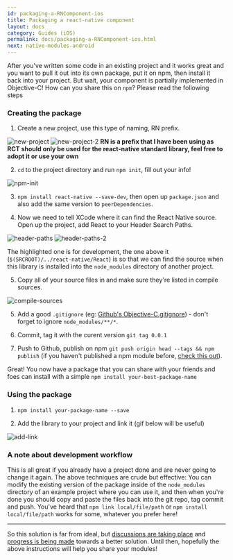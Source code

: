 ```yaml
---
id: packaging-a-RNComponent-ios
title: Packaging a react-native component
layout: docs
category: Guides (iOS)
permalink: docs/packaging-a-RNComponent-ios.html
next: native-modules-android
---
```


After you've written some code in an existing project and it works great
and you want to pull it out into its own package, put it on npm, then
install it back into your project. But wait, your component is partially
implemented in Objective-C! How can you share this on `npm`? 
Please read the following steps
### Creating the package

1. Create a new project, use this type of naming, RN prefix.

![new-project](http://brentvatne.ca/images/packaging/1-new-project.png)
![new-project-2](http://brentvatne.ca/images/packaging/2-project-name.png)
**RN is a prefix that I have been using as RCT should only be used for
the react-native standard library, feel free to adopt it or use your
own**

2. `cd` to the project directory and run `npm init`, fill out your info!

![npm-init](http://brentvatne.ca/images/packaging/3-npm-init.png)

3. `npm install react-native --save-dev`, then open up `package.json`
   and also add the same version to `peerDependencies`.

4. Now we need to tell XCode where it can find the React Native source. Open up the project, add React to your Header Search Paths.

![header-paths](http://brentvatne.ca/images/packaging/4-header-search-paths.png)
![header-paths-2](http://brentvatne.ca/images/packaging/5-header-search-paths.png)

The highlighted one is for development, the one above it (`$(SRCROOT)/../react-native/React`) is so that we can find the source when this library is installed into the `node_modules` directory of another project.

5. Copy all of your source files in and make sure they're listed in compile sources.

![compile-sources](http://brentvatne.ca/images/packaging/6-compile-sources.png)

5. Add a good `.gitignore` (eg: [Github's Objective-C.gitignore](https://github.com/github/gitignore/blob/master/Objective-C.gitignore)) - don't forget to ignore `node_modules/**/*`.

6. Commit, tag it with the curent version `git tag 0.0.1`

7. Push to Github, publish on npm `git push origin head --tags && npm publish` (if you haven't published a npm module before, [check this out](https://gist.github.com/coolaj86/1318304)).

Great! You now have a package that you can share with your friends and
foes can install with a simple `npm install your-best-package-name`

### Using the package

1. `npm install your-package-name --save`

2. Add the library to your project and link it (gif below will be useful)

![add-link](http://brentvatne.ca/images/packaging/7-add-link.gif)

### A note about development workflow

This is all great if you already have a project done and are never going
to change it again. The above techniques are crude but effective: You can  modify the
existing version of the package inside of the `node_modules` directory
of an example project where you can use it, and then when you're done you should copy
and paste the files back into the git repo, tag commit and push. You've
heard that `npm link local/file/path` or `npm install local/file/path`
works for some, whatever you prefer here!

-----------------------------------------------------------------------

So this solution is far from ideal, but [discussions are taking
place](https://github.com/facebook/react-native/issues/235) and
[progress is being
made](https://github.com/ReactExtensionManager/ReactExtensionManager)
towards a better solution. Until then, hopefully the above instructions
will help you share your modules!